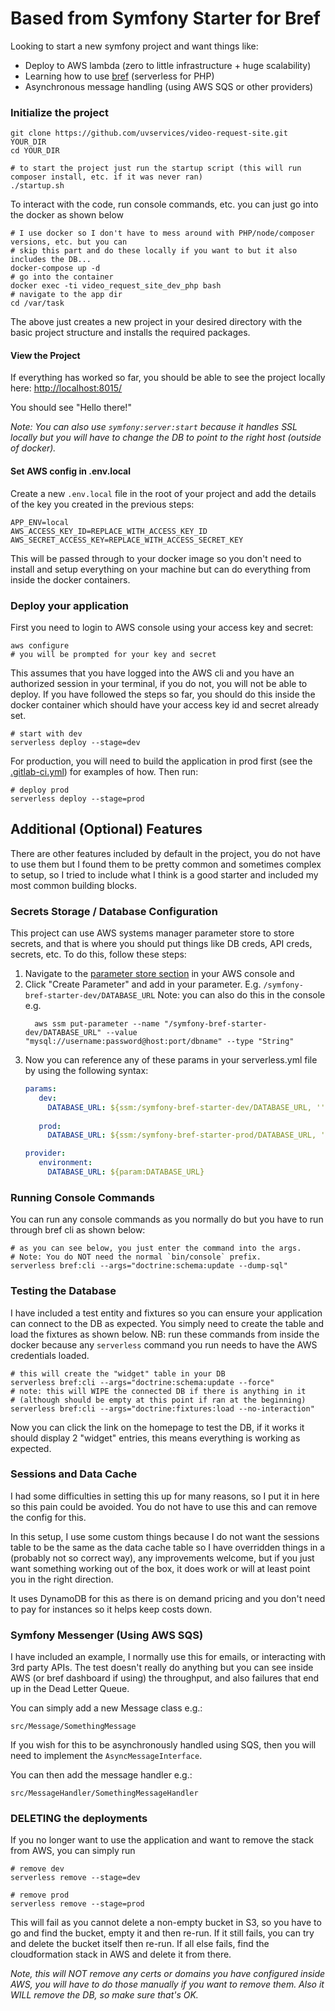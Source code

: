 # Based from Symfony Starter for Bref
Looking to start a new symfony project and want things like:
 - Deploy to AWS lambda (zero to little infrastructure + huge scalability)
 - Learning how to use [bref](https://bref.sh) (serverless for PHP)
 - Asynchronous message handling (using AWS SQS or other providers)

### Initialize the project
```shell
git clone https://github.com/uvservices/video-request-site.git YOUR_DIR
cd YOUR_DIR

# to start the project just run the startup script (this will run composer install, etc. if it was never ran)
./startup.sh
```

To interact with the code, run console commands, etc. you can just go into the docker as shown below 
```shell
# I use docker so I don't have to mess around with PHP/node/composer versions, etc. but you can
# skip this part and do these locally if you want to but it also includes the DB...
docker-compose up -d
# go into the container
docker exec -ti video_request_site_dev_php bash
# navigate to the app dir
cd /var/task
```
The above just creates a new project in your desired directory with the basic project structure and installs the required packages.

#### View the Project
If everything has worked so far, you should be able to see the project locally here:
[http://localhost:8015/](http://localhost:8015/)

You should see "Hello there!" 

*Note: You can also use `symfony:server:start` because it handles SSL locally but you will have to change the DB to point to the right host (outside of docker).*

#### Set AWS config in .env.local
Create a new `.env.local` file in the root of your project and add the details of the key you created in the previous steps:
```shell
APP_ENV=local
AWS_ACCESS_KEY_ID=REPLACE_WITH_ACCESS_KEY_ID
AWS_SECRET_ACCESS_KEY=REPLACE_WITH_ACCESS_SECRET_KEY
```
This will be passed through to your docker image so you don't need to install and setup everything on your machine but can do everything from inside the docker containers.

### Deploy your application

First you need to login to AWS console using your access key and secret:
```shell
aws configure
# you will be prompted for your key and secret
```

This assumes that you have logged into the AWS cli and you have an authorized session in your terminal, if you do not, you will not be able to deploy. If you have followed the steps so far, you should do this inside the docker container which should have your access key id and secret already set.
```shell
# start with dev
serverless deploy --stage=dev
```

For production, you will need to build the application in prod first (see the [.gitlab-ci.yml](.gitlab-ci.yml)) for examples of how. Then run:
```shell
# deploy prod
serverless deploy --stage=prod
```

## Additional (Optional) Features
There are other features included by default in the project, you do not have to use them but I found them to be pretty common and sometimes complex to setup, so I tried to include what I think is a good starter and included my most common building blocks.

### Secrets Storage / Database Configuration
This project can use AWS systems manager parameter store to store secrets, and that is where you should put things like DB creds, API creds, secrets, etc.
To do this, follow these steps:
1. Navigate to the <a href="https://us-east-1.console.aws.amazon.com/systems-manager/parameters/">parameter store section</a> in your AWS console and
2. Click "Create Parameter" and add in your parameter. E.g. `/symfony-bref-starter-dev/DATABASE_URL`
   Note: you can also do this in the console e.g.
    ```shell
      aws ssm put-parameter --name "/symfony-bref-starter-dev/DATABASE_URL" --value "mysql://username:password@host:port/dbname" --type "String"
    ```
3. Now you can reference any of these params in your serverless.yml file by using the following syntax:
   ```yaml
   params:
      dev:
        DATABASE_URL: ${ssm:/symfony-bref-starter-dev/DATABASE_URL, ''}
      
      prod:
        DATABASE_URL: ${ssm:/symfony-bref-starter-prod/DATABASE_URL, ''}
   
   provider:
      environment:
        DATABASE_URL: ${param:DATABASE_URL}
   ```
   
### Running Console Commands
You can run any console commands as you normally do but you have to run through bref cli as shown below:
```shell
# as you can see below, you just enter the command into the args.
# Note: You do NOT need the normal `bin/console` prefix.
serverless bref:cli --args="doctrine:schema:update --dump-sql"
```
   
### Testing the Database
I have included a test entity and fixtures so you can ensure your application can connect to the DB as expected. You simply need to create the table and load the fixtures as shown below.
NB: run these commands from inside the docker because any `serverless` command you run needs to have the AWS credentials loaded.
```shell
# this will create the "widget" table in your DB
serverless bref:cli --args="doctrine:schema:update --force"
# note: this will WIPE the connected DB if there is anything in it
# (although should be empty at this point if ran at the beginning)
serverless bref:cli --args="doctrine:fixtures:load --no-interaction"
```

Now you can click the link on the homepage to test the DB, if it works it should display 2 "widget" entries, this means everything is working as expected.

### Sessions and Data Cache
I had some difficulties in setting this up for many reasons, so I put it in here so this pain could be avoided. You do not have to use this and can remove the config for this.

In this setup, I use some custom things because I do not want the sessions table to be the same as the data cache table so I have overridden things in a (probably not so correct way), any improvements welcome, but if you just want something working out of the box, it does work or will at least point you in the right direction.

It uses DynamoDB for this as there is on demand pricing and you don't need to pay for instances so it helps keep costs down.

### Symfony Messenger (Using AWS SQS)
I have included an example, I normally use this for emails, or interacting with 3rd party APIs. The test doesn't really do anything but you can see inside AWS (or bref dashboard if using) the throughput, and also failures that end up in the Dead Letter Queue.

You can simply add a new Message class e.g.:
```shell
src/Message/SomethingMessage
```
If you wish for this to be asynchronously handled using SQS, then you will need to implement the `AsyncMessageInterface`.

You can then add the message handler e.g.:
```shell
src/MessageHandler/SomethingMessageHandler
```

### DELETING the deployments
If you no longer want to use the application and want to remove the stack from AWS, you can simply run
```shell
# remove dev
serverless remove --stage=dev

# remove prod
serverless remove --stage=prod
```

This will fail as you cannot delete a non-empty bucket in S3, so you have to go and find the bucket, empty it and then re-run. If it still fails, you can try and delete the bucket itself then re-run. If all else fails, find the cloudformation stack in AWS and delete it from there.

*Note, this will NOT remove any certs or domains you have configured inside AWS, you will have to do those manually if you want to remove them. Also it WILL remove the DB, so make sure that's OK.*
